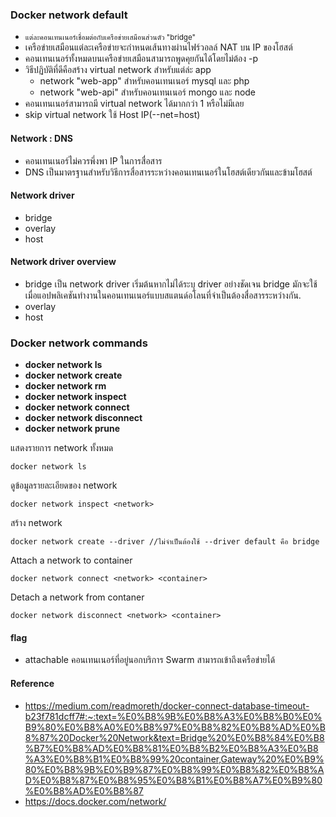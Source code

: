 
### Docker network default

- <small>แต่ละคอนเทนเนอร์เชื่อมต่อกับเครือข่ายเสมือนส่วนตัว "bridge" </small>
- เครือข่ายเสมือนแต่ละเครือข่ายจะกำหนดเส้นทางผ่านไฟร์วอลล์ NAT บน IP ของโฮสต์
- คอนเทนเนอร์ทั้งหมดบนเครือข่ายเสมือนสามารถพูดคุยกันได้โดยไม่ต้อง -p
- วิธีปฏิบัติที่ดีคือสร้าง virtual network สำหรับแต่ล่ะ app
  - network "web-app" สำหรับคอนเทนเนอร์ mysql และ php
  - network "web-api" สำหรับคอนเทนเนอร์ mongo และ node 
- คอนเทนเนอร์สามารถมี virtual network ได้มากกว่า 1 หรือไม่มีเลย
- skip virtual network ใช้ Host IP(--net=host)

#### Network : DNS

- คอนเทนเนอร์ไม่ควรพึ่งพา IP ในการสื่อสาร
- DNS เป็นมาตรฐานสำหรับวิธีการสื่อสารระหว่างคอนเทนเนอร์ในโฮสต์เดียวกันและข้ามโฮสต์

#### Network driver

- bridge 
- overlay 
- host

#### Network driver overview

- bridge เป็น network driver เริ่มต้นหากไม่ได้ระบุ driver อย่างชัดเจน bridge มักจะใช้เมื่อแอปพลิเคชันทำงานในคอนเทนเนอร์แบบสแตนด์อโลนที่จำเป็นต้องสื่อสารระหว่างกัน.
- overlay 
- host


### Docker network commands

- <b>docker network ls</b>
- <b>docker network create</b>
- <b>docker network rm</b>
- <b>docker network inspect</b>
- <b>docker network connect</b>
- <b>docker network disconnect</b>
- <b>docker network prune</b>

แสดงรายการ network ทั้งหมด

    docker network ls

ดูข้อมูลรายละเอียดของ network 

    docker network inspect <network>

สร้าง network

    docker network create --driver //ไม่จำเป็นต้องใช้ --driver default คือ bridge

Attach a network to container 

    docker network connect <network> <container>
    
Detach a network from contaner 

    docker network disconnect <network> <container>

#### flag

- attachable คอนเทนเนอร์ที่อยู่นอกบริการ Swarm สามารถเข้าถึงเครือข่ายได้

#### Reference

- https://medium.com/readmoreth/docker-connect-database-timeout-b23f781dcff7#:~:text=%E0%B8%9B%E0%B8%A3%E0%B8%B0%E0%B9%80%E0%B8%A0%E0%B8%97%E0%B8%82%E0%B8%AD%E0%B8%87%20Docker%20Network&text=Bridge%20%E0%B8%84%E0%B8%B7%E0%B8%AD%E0%B8%81%E0%B8%B2%E0%B8%A3%E0%B8%A3%E0%B8%B1%E0%B8%99%20container,Gateway%20%E0%B9%80%E0%B8%9B%E0%B9%87%E0%B8%99%E0%B8%82%E0%B8%AD%E0%B8%87%E0%B8%95%E0%B8%B1%E0%B8%A7%E0%B9%80%E0%B8%AD%E0%B8%87
- https://docs.docker.com/network/
